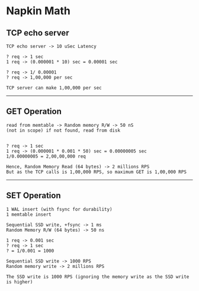 
# Napkin Math

## TCP echo server
	TCP echo server -> 10 uSec Latency
  
	? req -> 1 sec
	1 req -> (0.000001 * 10) sec = 0.00001 sec
	
	? req -> 1/ 0.00001
	? req -> 1,00,000 per sec
  
	TCP server can make 1,00,000 per sec

---------------------------------------
## GET Operation
	read from memtable -> Random memory R/W -> 50 nS
	(not in scope) if not found, read from disk


	? req -> 1 sec
	1 req -> (0.000001 * 0.001 * 50) sec = 0.00000005 sec
	1/0.00000005 = 2,00,00,000 req
	
	Hence, Random Memory Read (64 bytes) -> 2 millions RPS
	But as the TCP calls is 1,00,000 RPS, so maximum GET is 1,00,000 RPS

---------------------------------------
## SET Operation
	1 WAL insert (with fsync for durability)
	1 memtable insert
	
	Sequential SSD write, +fsync -> 1 ms
	Random Memory R/W (64 bytes) -> 50 ns
	
	1 req -> 0.001 sec
	? req -> 1 sec
	? = 1/0.001 = 1000
	
	Sequential SSD write -> 1000 RPS
	Random memory write -> 2 millions RPS
	
	The SSD write is 1000 RPS (ignoring the memory write as the SSD write is higher)
